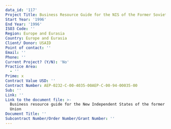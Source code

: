 ```yaml
---
data_id: '117'
Project Title: Business Resource Guide for the NIS of the Former Soviet Union
Start Year: '1996'
End Year: '1996'
ISO3 Code: ''
Region: Europe and Eurasia
Country: Europe and Eurasia
Client/ Donor: USAID
Point of contact: ''
Email: ''
Phone: ''
Current Project? (Y/N): 'No'
Practice Area:
  - ''
Prime: x
Contract Value USD: ''
Contract Number: AEP-0232-C-00-4035-00AEP-C-00-94-00035-00
Sub: ''
Link: ''
Link to the document file: >-
  Business resource guide for the New Independent States of the former Soviet
  Union
Document Title: ''
Subcontract Number/Order Number/Grant Number: ''
---
```

